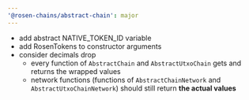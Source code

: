 ```yaml
---
'@rosen-chains/abstract-chain': major
---
```


- add abstract NATIVE_TOKEN_ID variable
- add RosenTokens to constructor arguments
- consider decimals drop
  - every function of `AbstractChain` and `AbstractUtxoChain` gets and returns the wrapped values
  - network functions (functions of `AbstractChainNetwork` and `AbstractUtxoChainNetwork`) should still return **the actual values**
